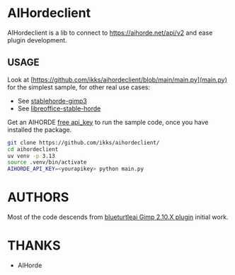 # AIHordeclient

AIHordeclient is a lib to connect to https://aihorde.net/api/v2 and
ease plugin development.

## USAGE

Look at [https://github.com/ikks/aihordeclient/blob/main/main.py](main.py) for the simplest sample, for other real
use cases:

* See [stablehorde-gimp3](https://github.com/ikks/gimp-stable-diffusion/)
* See [libreoffice-stable-horde](https://github.com/ikks/libreoffice-stable-diffusion/)

Get an AIHORDE [free api_key](https://aihorde.net/register) to run
the sample code, once you have installed the package.

```sh
git clone https://github.com/ikks/aihordeclient/
cd aihordeclient
uv venv -p 3.13
source .venv/bin/activate
AIHORDE_API_KEY=<yourapikey> python main.py
```

# AUTHORS

Most of the code descends from
[blueturtleai Gimp 2.10.X plugin](https://github.com/blueturtleai/gimp-stable-diffusion)
initial work.

# THANKS

* AIHorde
